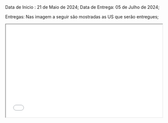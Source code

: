 Data de Inicio :  21 de Maio de 2024;
Data de Entrega: 05 de Julho de 2024;


Entregas: Nas imagem a seguir são mostradas as US que serão  entregues;










<iframe src="../../assets/R3.png" width="100%" height="300px">
</iframe>